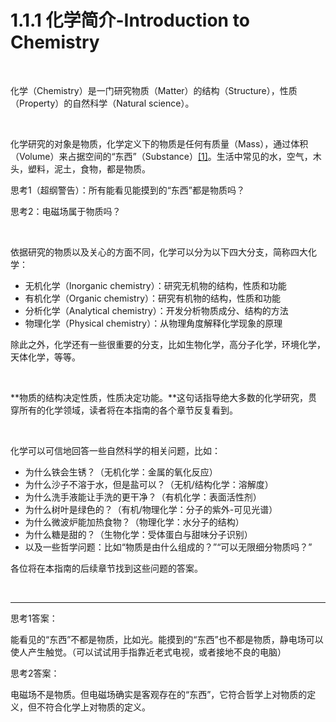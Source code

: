 # 1.1.1 化学简介-Introduction to Chemistry

<br>

化学（Chemistry）是一门研究物质（Matter）的结构（Structure），性质（Property）的自然科学（Natural science）。

<br>

化学研究的对象是物质，化学定义下的物质是任何有质量（Mass），通过体积（Volume）来占据空间的“东西”（Substance）[[1]](https://en.wikipedia.org/wiki/Matter)。生活中常见的水，空气，木头，塑料，泥土，食物，都是物质。

思考1（超纲警告）：所有能看见能摸到的“东西”都是物质吗？

思考2：电磁场属于物质吗？

<br>

依据研究的物质以及关心的方面不同，化学可以分为以下四大分支，简称四大化学：

- 无机化学（Inorganic chemistry）：研究无机物的结构，性质和功能
- 有机化学（Organic chemistry）：研究有机物的结构，性质和功能
- 分析化学（Analytical chemistry）：开发分析物质成分、结构的方法
- 物理化学（Physical chemistry）：从物理角度解释化学现象的原理

除此之外，化学还有一些很重要的分支，比如生物化学，高分子化学，环境化学，天体化学，等等。

<br>

**物质的结构决定性质，性质决定功能。**这句话指导绝大多数的化学研究，贯穿所有的化学领域，读者将在本指南的各个章节反复看到。

<br>

化学可以可信地回答一些自然科学的相关问题，比如：

- 为什么铁会生锈？（无机化学：金属的氧化反应）
- 为什么沙子不溶于水，但是盐可以？（无机/结构化学：溶解度）
- 为什么洗手液能让手洗的更干净？（有机化学：表面活性剂）
- 为什么树叶是绿色的？（有机/物理化学：分子的紫外-可见光谱）
- 为什么微波炉能加热食物？（物理化学：水分子的结构）
- 为什么糖是甜的？（生物化学：受体蛋白与甜味分子识别）
- 以及一些哲学问题：比如“物质是由什么组成的？”“可以无限细分物质吗？”

各位将在本指南的后续章节找到这些问题的答案。

<br>

---

思考1答案：

能看见的“东西”不都是物质，比如光。能摸到的“东西”也不都是物质，静电场可以使人产生触觉。（可以试试用手指靠近老式电视，或者接地不良的电脑）

思考2答案：

电磁场不是物质。但电磁场确实是客观存在的“东西”，它符合哲学上对物质的定义，但不符合化学上对物质的定义。